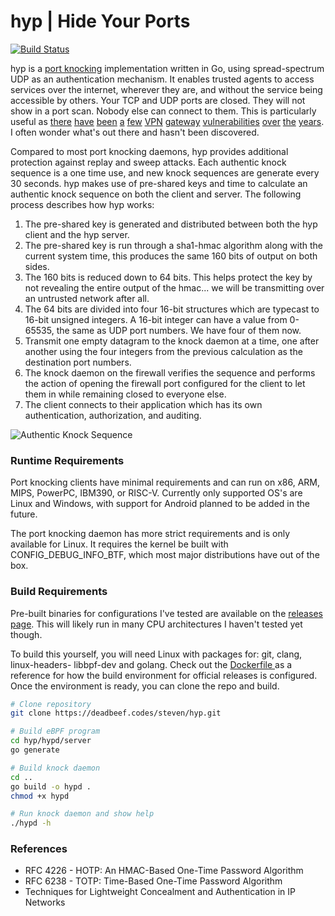 # hyp | Hide Your Ports

[![Build Status](https://drone.deadbeef.codes/api/badges/steven/hyp/status.svg)](https://drone.deadbeef.codes/steven/hyp)

hyp is a [port knocking](https://www.youtube.com/watch?v=a7VJZEJVhD0) implementation written in Go, using spread-spectrum UDP as an authentication mechanism. It enables trusted agents to access services over the internet, wherever they are, and without the service being accessible by others. Your TCP and UDP ports are closed. They will not show in a port scan.  Nobody else can connect to them.  This is particularly useful as [there](https://nvd.nist.gov/vuln/detail/CVE-2024-21888) [have](https://nvd.nist.gov/vuln/detail/CVE-2023-20269) [been](https://nvd.nist.gov/vuln/detail/CVE-2021-26109) [a](https://nvd.nist.gov/vuln/detail/CVE-2024-22394) [few](https://nvd.nist.gov/vuln/detail/CVE-2024-21894) [VPN](https://nvd.nist.gov/vuln/detail/CVE-2024-3400) [gateway](https://nvd.nist.gov/vuln/detail/CVE-2023-27997) [vulnerabilities](https://nvd.nist.gov/vuln/detail/CVE-2024-21762) [over](https://nvd.nist.gov/vuln/detail/CVE-2022-3236) [the](https://nvd.nist.gov/vuln/detail/CVE-2024-21893) [years](https://nvd.nist.gov/vuln/detail/CVE-2022-42475).  I often wonder what's out there and hasn't been discovered.  

Compared to most port knocking daemons, hyp provides additional protection against replay and sweep attacks. Each authentic knock sequence is a one time use, and new knock sequences are generate every 30 seconds.  hyp makes use of pre-shared keys and time to calculate an authentic knock sequence on both the client and server. The following process describes how hyp works:

1. The pre-shared key is generated and distributed between both the hyp client and the hyp server. 
2. The pre-shared key is run through a sha1-hmac algorithm along with the current system time, this produces the same 160 bits of output on both sides.
3. The 160 bits is reduced down to 64 bits. This helps protect the key by not revealing the entire output of the hmac... we will be transmitting over an untrusted network after all.
4. The 64 bits are divided into four 16-bit structures which are typecast to 16-bit unsigned integers. A 16-bit integer can have a value from 0-65535, the same as UDP port numbers. We have four of them now.
5. Transmit one empty datagram to the knock daemon at a time, one after another using the four integers from the previous calculation as the destination port numbers.
6. The knock daemon on the firewall verifies the sequence and performs the action of opening the firewall port configured for the client to let them in while remaining closed to everyone else. 
7. The client connects to their application which has its own authentication, authorization, and auditing. 

![Authentic Knock Sequence](https://deadbeef.codes/steven/hyp/raw/branch/main/docs/authentic-knock-sequence-calculation.png)

### Runtime Requirements

Port knocking clients have minimal requirements and can run on x86, ARM, MIPS, PowerPC, IBM390, or RISC-V. Currently only supported OS's are Linux and Windows, with support for Android planned to be added in the future.

The port knocking daemon has more strict requirements and is only available for Linux. It requires the kernel be built with CONFIG_DEBUG_INFO_BTF, which most major distributions have out of the box. 

### Build Requirements

Pre-built binaries for configurations I've tested are available on the [releases page](https://deadbeef.codes/steven/hyp/releases). This will likely run in many CPU architectures I haven't tested yet though. 

To build this yourself, you will need Linux with packages for: git, clang, linux-headers-<architecture> libbpf-dev and golang. Check out the [Dockerfile ](https://deadbeef.codes/steven/hyp/src/branch/main/Dockerfile) as a reference for how the build environment for official releases is configured. Once the environment is ready, you can clone the repo and build.

```sh
# Clone repository
git clone https://deadbeef.codes/steven/hyp.git

# Build eBPF program
cd hyp/hypd/server
go generate

# Build knock daemon
cd ..
go build -o hypd .
chmod +x hypd

# Run knock daemon and show help
./hypd -h
```

### References

* RFC 4226 - HOTP: An HMAC-Based One-Time Password Algorithm
* RFC 6238 - TOTP: Time-Based One-Time Password Algorithm
* Techniques for Lightweight Concealment and Authentication in IP Networks